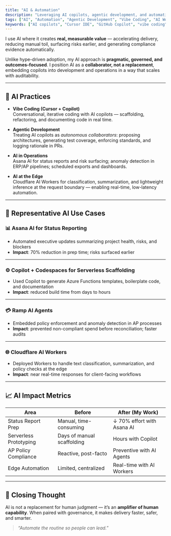 ```yaml
---
title: "AI & Automation"
description: "Leveraging AI copilots, agentic development, and automation patterns to accelerate delivery while embedding governance and compliance."
tags: ["AI", "Automation", "Agentic Development", "Vibe Coding", "AI Workers", "Governance", "Asana AI"]
keywords: ["AI copilots", "Cursor IDE", "GitHub Copilot", "vibe coding", "agentic development", "AI automation", "Cloudflare AI Workers", "governance with AI"]
---
```


I use AI where it creates **real, measurable value** — accelerating delivery, reducing manual toil, surfacing risks earlier, and generating compliance evidence automatically.  

Unlike hype-driven adoption, my AI approach is **pragmatic, governed, and outcomes-focused**. I position AI as a **collaborator, not a replacement**, embedding copilots into development and operations in a way that scales with auditability.  

---

## 🧭 AI Practices

- **Vibe Coding (Cursor + Copilot)**  
  Conversational, iterative coding with AI copilots — scaffolding, refactoring, and documenting code in real time.  

- **Agentic Development**  
  Treating AI copilots as *autonomous collaborators*: proposing architectures, generating test coverage, enforcing standards, and logging rationale in PRs.  

- **AI in Operations**  
  Asana AI for status reports and risk surfacing; anomaly detection in ERP/AP pipelines; scheduled exports and dashboards.  

- **AI at the Edge**  
  Cloudflare AI Workers for classification, summarization, and lightweight inference at the request boundary — enabling real-time, low-latency automation.  

---

## 📂 Representative AI Use Cases

### 📊 Asana AI for Status Reporting
- Automated executive updates summarizing project health, risks, and blockers  
- **Impact**: 70% reduction in prep time; risks surfaced earlier  

---

### ⚙️ Copilot + Codespaces for Serverless Scaffolding
- Used Copilot to generate Azure Functions templates, boilerplate code, and documentation  
- **Impact**: reduced build time from days to hours  

---

### 💳 Ramp AI Agents
- Embedded policy enforcement and anomaly detection in AP processes  
- **Impact**: prevented non-compliant spend before reconciliation; faster audits  

---

### 🌐 Cloudflare AI Workers
- Deployed Workers to handle text classification, summarization, and policy checks at the edge  
- **Impact**: near real-time responses for client-facing workflows  

---

## 📈 AI Impact Metrics

| Area                   | Before                  | After (My Work)            |
|------------------------|-------------------------|-----------------------------|
| Status Report Prep     | Manual, time-consuming  | ↓ 70% effort with Asana AI |
| Serverless Prototyping | Days of manual scaffolding | Hours with Copilot         |
| AP Policy Compliance   | Reactive, post-facto    | Preventive with AI Agents  |
| Edge Automation        | Limited, centralized    | Real-time with AI Workers  |

---

## 🌟 Closing Thought

AI is not a replacement for human judgment — it’s an **amplifier of human capability**. When paired with governance, it makes delivery faster, safer, and smarter.  

> *“Automate the routine so people can lead.”*
